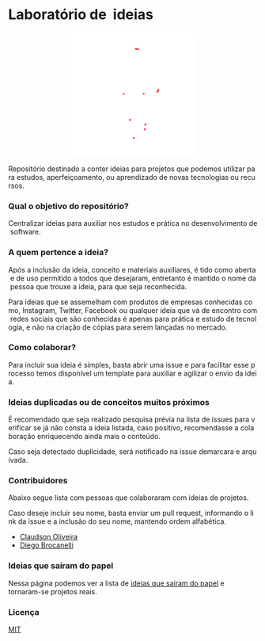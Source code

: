# Laboratório de  ideias

<p align="center">
	<img src="assets/gifs/idea-bulb.gif" width="250px" alt="linhas se desenhando, formando uma lâmpada">
</p>
Repositório destinado a conter ideias para projetos que podemos utilizar para estudos, aperfeiçoamento, ou aprendizado de novas tecnologias ou recursos.

### Qual o objetivo do repositório?

Centralizar ideias para auxiliar nos estudos e prática no desenvolvimento de software.

### A quem pertence a ideia?

Após a inclusão da ideia, conceito e materiais auxiliares, é tido como aberta e de uso permitido a todos que desejaram, entretanto é mantido o nome da pessoa que trouxe a ideia, para que seja reconhecida.

Para ideias que se assemelham com produtos de empresas conhecidas como, Instagram, Twitter, Facebook ou qualquer ideia que vá de encontro com redes sociais que são conhecidas é apenas para prática e estudo de tecnologia, e não na criação de cópias para serem lançadas no mercado.

### Como colaborar?

Para incluir sua ideia é simples, basta abrir uma issue e para facilitar esse processo temos disponível um template para auxiliar e agilizar o envio da ideia.

### Ideias duplicadas ou de conceitos muitos próximos

É recomendado que seja realizado pesquisa prévia na lista de issues para verificar se já não consta a ideia listada, caso positivo, recomendasse a colaboração enriquecendo ainda mais o conteúdo.

Caso seja detectado duplicidade, será notificado na issue demarcara e arquivada.

### Contribuidores

Abaixo segue lista com pessoas que colaboraram com ideias de projetos.

Caso deseje incluir seu nome, basta enviar um pull request, informando o link da issue e a inclusão do seu nome, mantendo ordem alfabética.

- [Claudson Oliveira](http://github.com/cloudson)
- [Diego Brocanelli](https://www.diegobrocanelli.com.br/)

### Ideias que saíram do papel

Nessa página podemos ver a lista de [ideias que saíram do papel](/ideias_realizadas.md) e tornaram-se projetos reais.

### Licença

[MIT](https://github.com/Diego-Brocanelli/laboratorio-de-ideias/blob/master/LICENSE)
